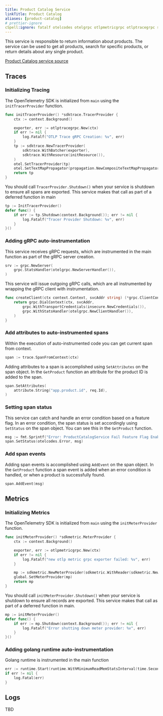 ```yaml
---
title: Product Catalog Service
linkTitle: Product Catalog
aliases: [product-catalog]
# prettier-ignore
cSpell:ignore: fatalf otelcodes otelgrpc otlpmetricgrpc otlptracegrpc sdkmetric sdktrace sprintf
---
```


This service is responsible to return information about products. The service
can be used to get all products, search for specific products, or return details
about any single product.

[Product Catalog service source](https://github.com/open-telemetry/opentelemetry-demo/blob/main/src/product-catalog/)

## Traces

### Initializing Tracing

The OpenTelemetry SDK is initialized from `main` using the `initTracerProvider`
function.

```go
func initTracerProvider() *sdktrace.TracerProvider {
    ctx := context.Background()

    exporter, err := otlptracegrpc.New(ctx)
    if err != nil {
        log.Fatalf("OTLP Trace gRPC Creation: %v", err)
    }
    tp := sdktrace.NewTracerProvider(
        sdktrace.WithBatcher(exporter),
        sdktrace.WithResource(initResource()),
    )
    otel.SetTracerProvider(tp)
    otel.SetTextMapPropagator(propagation.NewCompositeTextMapPropagator(propagation.TraceContext{}, propagation.Baggage{}))
    return tp
}
```

You should call `TracerProvider.Shutdown()` when your service is shutdown to
ensure all spans are exported. This service makes that call as part of a
deferred function in main

```go
tp := InitTracerProvider()
defer func() {
    if err := tp.Shutdown(context.Background()); err != nil {
        log.Fatalf("Tracer Provider Shutdown: %v", err)
    }
}()
```

### Adding gRPC auto-instrumentation

This service receives gRPC requests, which are instrumented in the main function
as part of the gRPC server creation.

```go
srv := grpc.NewServer(
    grpc.StatsHandler(otelgrpc.NewServerHandler()),
)
```

This service will issue outgoing gRPC calls, which are all instrumented by
wrapping the gRPC client with instrumentation.

```go
func createClient(ctx context.Context, svcAddr string) (*grpc.ClientConn, error) {
    return grpc.DialContext(ctx, svcAddr,
        grpc.WithTransportCredentials(insecure.NewCredentials()),
        grpc.WithStatsHandler(otelgrpc.NewClientHandler()),
    )
}
```

### Add attributes to auto-instrumented spans

Within the execution of auto-instrumented code you can get current span from
context.

```go
span := trace.SpanFromContext(ctx)
```

Adding attributes to a span is accomplished using `SetAttributes` on the span
object. In the `GetProduct` function an attribute for the product ID is added to
the span.

```go
span.SetAttributes(
    attribute.String("app.product.id", req.Id),
)
```

### Setting span status

This service can catch and handle an error condition based on a feature flag. In
an error condition, the span status is set accordingly using `SetStatus` on the
span object. You can see this in the `GetProduct` function.

```go
msg := fmt.Sprintf("Error: ProductCatalogService Fail Feature Flag Enabled")
span.SetStatus(otelcodes.Error, msg)
```

### Add span events

Adding span events is accomplished using `AddEvent` on the span object. In the
`GetProduct` function a span event is added when an error condition is handled,
or when a product is successfully found.

```go
span.AddEvent(msg)
```

## Metrics

### Initializing Metrics

The OpenTelemetry SDK is initialized from `main` using the `initMeterProvider`
function.

```go
func initMeterProvider() *sdkmetric.MeterProvider {
    ctx := context.Background()

    exporter, err := otlpmetricgrpc.New(ctx)
    if err != nil {
        log.Fatalf("new otlp metric grpc exporter failed: %v", err)
    }

    mp := sdkmetric.NewMeterProvider(sdkmetric.WithReader(sdkmetric.NewPeriodicReader(exporter)))
    global.SetMeterProvider(mp)
    return mp
}
```

You should call `initMeterProvider.Shutdown()` when your service is shutdown to
ensure all records are exported. This service makes that call as part of a
deferred function in main.

```go
mp := initMeterProvider()
defer func() {
    if err := mp.Shutdown(context.Background()); err != nil {
        log.Fatalf("Error shutting down meter provider: %v", err)
    }
}()
```

### Adding golang runtime auto-instrumentation

Golang runtime is instrumented in the main function

```go
err := runtime.Start(runtime.WithMinimumReadMemStatsInterval(time.Second))
if err != nil {
    log.Fatal(err)
}
```

## Logs

TBD
